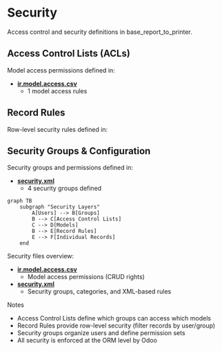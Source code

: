 # Security

Access control and security definitions in base_report_to_printer.

## Access Control Lists (ACLs)

Model access permissions defined in:
- **[ir.model.access.csv](../base_report_to_printer/security/ir.model.access.csv)**
  - 1 model access rules

## Record Rules

Row-level security rules defined in:

## Security Groups & Configuration

Security groups and permissions defined in:
- **[security.xml](../base_report_to_printer/security/security.xml)**
  - 4 security groups defined

```mermaid
graph TB
    subgraph "Security Layers"
        A[Users] --> B[Groups]
        B --> C[Access Control Lists]
        C --> D[Models]
        B --> E[Record Rules]
        E --> F[Individual Records]
    end
```

Security files overview:
- **[ir.model.access.csv](../base_report_to_printer/security/ir.model.access.csv)**
  - Model access permissions (CRUD rights)
- **[security.xml](../base_report_to_printer/security/security.xml)**
  - Security groups, categories, and XML-based rules

Notes
- Access Control Lists define which groups can access which models
- Record Rules provide row-level security (filter records by user/group)
- Security groups organize users and define permission sets
- All security is enforced at the ORM level by Odoo
